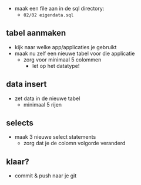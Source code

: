 
- maak een file aan in de sql directory:
    - `02/02 eigendata.sql`

## tabel aanmaken

- kijk naar welke app/applicaties je gebruikt
- maak nu zelf een nieuwe tabel voor die applicatie
    - zorg voor minimaal 5 colommen
        - let op het datatype!

## data insert
- zet data in de nieuwe tabel
    - minimaal 5 rijen

## selects

- maak 3 nieuwe select statements
    - zorg dat je de colomn volgorde veranderd

## klaar?

- commit & push naar je git
            